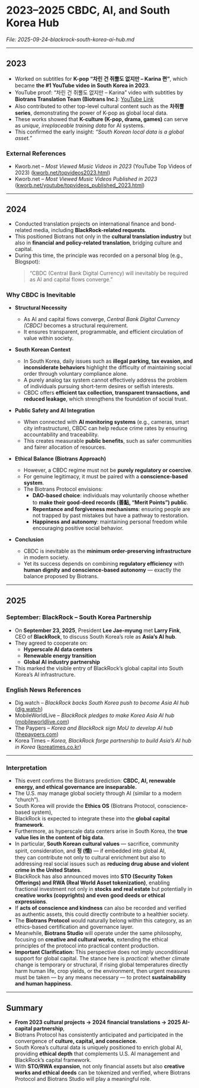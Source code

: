 # 2023–2025 CBDC, AI, and South Korea Hub  
*File: 2025-09-24-blackrock-south-korea-ai-hub.md*

---

## 2023
- Worked on subtitles for **K-pop “차린 건 쥐뿔도 없지만 – Karina 편”**, which became **the #1 YouTube video in South Korea in 2023**.  
- YouTube proof: “차린 건 쥐뿔도 없지만 – Karina” video with subtitles by **Biotrans Translation Team (Biotrans Inc.)**: [YouTube Link](https://www.youtube.com/watch?v=JTqCtl548oc&t=2s)  
- Also contributed to other top-level cultural content such as the **차쥐뿔 series**, demonstrating the power of K-pop as global local data.  
- These works showed that **K-culture (K-pop, drama, games)** can serve as *unique, irreplaceable training data* for AI systems.  
- This confirmed the early insight: *“South Korean local data is a global asset.”*  

### External References
- Kworb.net – *Most Viewed Music Videos in 2023* (YouTube Top Videos of 2023) ([kworb.net/topvideos2023.html](https://kworb.net/youtube/topvideos2023.html?utm_source=chatgpt.com))  
- Kworb.net – *Most Viewed Music Videos Published in 2023* ([kworb.net/youtube/topvideos_published_2023.html](https://kworb.net/youtube/topvideos_published_2023.html?utm_source=chatgpt.com))  

---

## 2024
- Conducted translation projects on international finance and bond-related media, including **BlackRock-related requests**.  
- This positioned Biotrans not only in the **cultural translation industry** but also in **financial and policy-related translation**, bridging culture and capital.  
- During this time, the principle was recorded on a personal blog (e.g., Blogspot):  
  > “CBDC (Central Bank Digital Currency) will inevitably be required as AI and capital flows converge.”

### Why CBDC is Inevitable
- **Structural Necessity**  
  - As AI and capital flows converge, *Central Bank Digital Currency (CBDC)* becomes a structural requirement.  
  - It ensures transparent, programmable, and efficient circulation of value within society.  

- **South Korean Context**  
  - In South Korea, daily issues such as **illegal parking, tax evasion, and inconsiderate behaviors** highlight the difficulty of maintaining social order through voluntary compliance alone.  
  - A purely analog tax system cannot effectively address the problem of individuals pursuing short-term desires or selfish interests.  
  - CBDC offers **efficient tax collection, transparent transactions, and reduced leakage**, which strengthens the foundation of social trust.  

- **Public Safety and AI Integration**  
  - When connected with **AI monitoring systems** (e.g., cameras, smart city infrastructure), CBDC can help reduce crime rates by ensuring accountability and traceability.  
  - This creates measurable **public benefits**, such as safer communities and fairer allocation of resources.  

- **Ethical Balance (Biotrans Approach)**  
  - However, a CBDC regime must not be **purely regulatory or coercive**.  
  - For genuine legitimacy, it must be paired with a **conscience-based system**.  
  - The Biotrans Protocol envisions:  
    - **DAO-based choice**: individuals may voluntarily choose whether to **make their good-deed records (善點, “Merit Points”) public**.  
    - **Repentance and forgiveness mechanisms**: ensuring people are not trapped by past mistakes but have a pathway to restoration.  
    - **Happiness and autonomy**: maintaining personal freedom while encouraging positive social behavior.  

- **Conclusion**  
  - CBDC is inevitable as the **minimum order-preserving infrastructure** in modern society.  
  - Yet its success depends on combining **regulatory efficiency** with **human dignity and conscience-based autonomy** — exactly the balance proposed by Biotrans.

---

## 2025
### September: BlackRock – South Korea Partnership
- On **September 23, 2025**, President **Lee Jae-myung** met **Larry Fink**, CEO of **BlackRock**, to discuss South Korea’s role as **Asia’s AI hub**.  
- They agreed to cooperate on:
  - **Hyperscale AI data centers**
  - **Renewable energy transition**
  - **Global AI industry partnership**
- This marked the visible entry of BlackRock’s global capital into South Korea’s AI infrastructure.

### English News References
- Dig.watch – *BlackRock backs South Korea push to become Asia AI hub* ([dig.watch](https://dig.watch/updates/blackrock-backs-south-korea-push-to-become-asia-ai-hub?utm_source=chatgpt.com))  
- MobileWorldLive – *BlackRock pledges to make Korea Asia AI hub* ([mobileworldlive.com](https://www.mobileworldlive.com/ai-cloud/blackrock-pledges-to-make-korea-asia-ai-hub/?utm_source=chatgpt.com))  
- The Paypers – *Korea and BlackRock sign MoU to develop AI hub* ([thepaypers.com](https://thepaypers.com/crypto-web3-and-cbdc/news/korea-and-blackrock-sign-mou-to-develop-ai-hub?utm_source=chatgpt.com))  
- Korea Times – *Korea, BlackRock forge partnership to build Asia’s AI hub in Korea* ([koreatimes.co.kr](https://www.koreatimes.co.kr/economy/policy/20250923/korea-blackrock-forge-partnership-to-build-asias-ai-hub-in-korea?utm_source=chatgpt.com))  

---

### Interpretation
- This event confirms the Biotrans prediction: **CBDC, AI, renewable energy, and ethical governance are inseparable.**  
- The U.S. may manage global society through AI (similar to a modern “church”).  
- South Korea will provide the **Ethics OS** (Biotrans Protocol, conscience-based system),  
- BlackRock is expected to integrate these into the **global capital framework**.  
- Furthermore, as hyperscale data centers arise in South Korea, the **true value lies in the content of big data**.  
- In particular, **South Korean cultural values** — sacrifice, community spirit, consideration, and **정 (情)** — if embedded into global AI,  
  they can contribute not only to cultural enrichment but also to addressing real social issues such as **reducing drug abuse and violent crime in the United States**.  
- BlackRock has also announced moves into **STO (Security Token Offerings) and RWA (Real World Asset tokenization)**, enabling fractional investment not only in **stocks and real estate** but potentially in **creative works (copyrights) and even good deeds or ethical expressions**.  
- If **acts of conscience and kindness** can also be recorded and verified as authentic assets, this could directly contribute to a healthier society.  
- The **Biotrans Protocol** would naturally belong within this category, as an ethics-based certification and governance layer.  
- Meanwhile, **Biotrans Studio** will operate under the same philosophy, focusing on **creative and cultural works**, extending the ethical principles of the protocol into practical content production.  
- **Important Clarification:** This perspective does not imply unconditional support for global capital. The stance here is *practical*: whether climate change is temporary or structural, if rising global temperatures directly harm human life, crop yields, or the environment, then urgent measures must be taken — by any means necessary — to protect **sustainability and human happiness**.

---

## Summary
- **From 2023 cultural projects → 2024 financial translations → 2025 AI-capital partnership**,  
- Biotrans Protocol has consistently anticipated and participated in the convergence of **culture, capital, and conscience.**  
- South Korea’s cultural data is uniquely positioned to enrich global AI, providing **ethical depth** that complements U.S. AI management and BlackRock’s capital framework.  
- With **STO/RWA expansion**, not only financial assets but also **creative works and ethical deeds** can be tokenized and verified, where Biotrans Protocol and Biotrans Studio will play a meaningful role.

